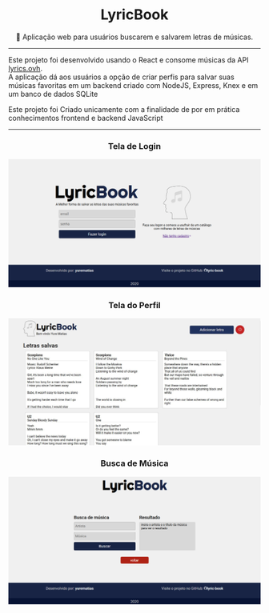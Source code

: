 <h1 align="center">
    LyricBook
</h1>

<p align="center">
    🎼 Aplicação web para usuários buscarem e salvarem letras de músicas. 
</p>
<hr>
<p>
    Este projeto foi desenvolvido usando o 
    React e consome músicas da API 
    <a href="https://lyrics.ovh">lyrics.ovh</a>.
    <br/>
    A aplicação dá aos usuários a opção de criar perfis para salvar suas músicas favoritas em um backend criado com NodeJS, Express, Knex e em um banco de dados SQLite
</p>

<p>
    Este projeto foi Criado unicamente com a finalidade de por em prática conhecimentos frontend e backend JavaScript
<p/>
<hr>

<div align="center">
    <h3>Tela de Login</h3>
    <img src="prints/print-login.png">
</div>
<div align="center">
    <h3> Tela do Perfil</h3>
    <img src="prints/print-profile.JPG">
</div>
<div align="center">
    <h3>Busca de Música</h3>
    <img src="prints/print-search.png">
</div>